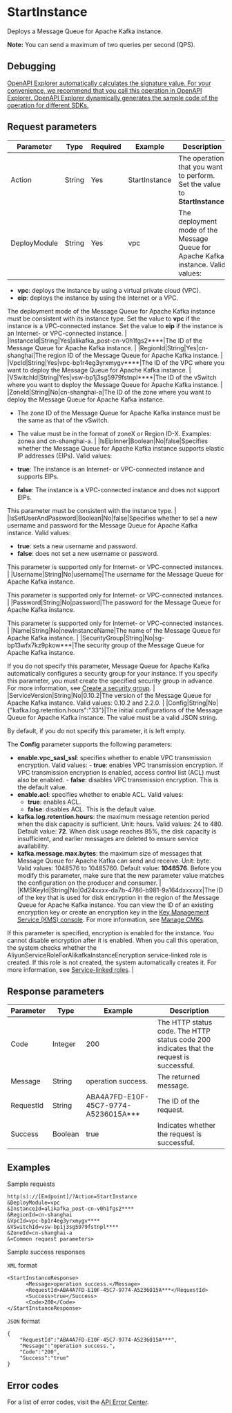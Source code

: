 # StartInstance

Deploys a Message Queue for Apache Kafka instance.

**Note:** You can send a maximum of two queries per second \(QPS\).

## Debugging

[OpenAPI Explorer automatically calculates the signature value. For your convenience, we recommend that you call this operation in OpenAPI Explorer. OpenAPI Explorer dynamically generates the sample code of the operation for different SDKs.](https://api.aliyun.com/#product=alikafka&api=StartInstance&type=RPC&version=2019-09-16)

## Request parameters

|Parameter|Type|Required|Example|Description|
|---------|----|--------|-------|-----------|
|Action|String|Yes|StartInstance|The operation that you want to perform. Set the value to **StartInstance**. |
|DeployModule|String|Yes|vpc|The deployment mode of the Message Queue for Apache Kafka instance. Valid values:

 -   **vpc**: deploys the instance by using a virtual private cloud \(VPC\).
-   **eip**: deploys the instance by using the Internet or a VPC.

 The deployment mode of the Message Queue for Apache Kafka instance must be consistent with its instance type. Set the value to **vpc** if the instance is a VPC-connected instance. Set the value to **eip** if the instance is an Internet- or VPC-connected instance. |
|InstanceId|String|Yes|alikafka\_post-cn-v0h1fgs2\*\*\*\*|The ID of the Message Queue for Apache Kafka instance. |
|RegionId|String|Yes|cn-shanghai|The region ID of the Message Queue for Apache Kafka instance. |
|VpcId|String|Yes|vpc-bp1r4eg3yrxmygv\*\*\*\*|The ID of the VPC where you want to deploy the Message Queue for Apache Kafka instance. |
|VSwitchId|String|Yes|vsw-bp1j3sg5979fstnpl\*\*\*\*|The ID of the vSwitch where you want to deploy the Message Queue for Apache Kafka instance. |
|ZoneId|String|No|cn-shanghai-a|The ID of the zone where you want to deploy the Message Queue for Apache Kafka instance.

 -   The zone ID of the Message Queue for Apache Kafka instance must be the same as that of the vSwitch.
-   The value must be in the format of zoneX or Region ID-X. Examples: zonea and cn-shanghai-a. |
|IsEipInner|Boolean|No|false|Specifies whether the Message Queue for Apache Kafka instance supports elastic IP addresses \(EIPs\). Valid values:

 -   **true**: The instance is an Internet- or VPC-connected instance and supports EIPs.
-   **false**: The instance is a VPC-connected instance and does not support EIPs.

 This parameter must be consistent with the instance type. |
|IsSetUserAndPassword|Boolean|No|false|Specifies whether to set a new username and password for the Message Queue for Apache Kafka instance. Valid values:

 -   **true**: sets a new username and password.
-   **false**: does not set a new username or password.

 This parameter is supported only for Internet- or VPC-connected instances. |
|Username|String|No|username|The username for the Message Queue for Apache Kafka instance.

 This parameter is supported only for Internet- or VPC-connected instances. |
|Password|String|No|password|The password for the Message Queue for Apache Kafka instance.

 This parameter is supported only for Internet- or VPC-connected instances. |
|Name|String|No|newInstanceName|The name of the Message Queue for Apache Kafka instance. |
|SecurityGroup|String|No|sg-bp13wfx7kz9pkow\*\*\*|The security group of the Message Queue for Apache Kafka instance.

 If you do not specify this parameter, Message Queue for Apache Kafka automatically configures a security group for your instance. If you specify this parameter, you must create the specified security group in advance. For more information, see [Create a security group](~~25468~~). |
|ServiceVersion|String|No|0.10.2|The version of the Message Queue for Apache Kafka instance. Valid values: 0.10.2 and 2.2.0. |
|Config|String|No|\{"kafka.log.retention.hours":"33"\}|The initial configurations of the Message Queue for Apache Kafka instance. The value must be a valid JSON string.

 By default, if you do not specify this parameter, it is left empty.

 The **Config** parameter supports the following parameters:

 -   **enable.vpc\_sasl\_ssl**: specifies whether to enable VPC transmission encryption. Valid values:
    -   **true**: enables VPC transmission encryption. If VPC transmission encryption is enabled, access control list \(ACL\) must also be enabled.
    -   **false**: disables VPC transmission encryption. This is the default value.
-   **enable.acl**: specifies whether to enable ACL. Valid values:
    -   **true**: enables ACL.
    -   **false**: disables ACL. This is the default value.
-   **kafka.log.retention.hours**: the maximum message retention period when the disk capacity is sufficient. Unit: hours. Valid values: 24 to 480. Default value: **72**. When disk usage reaches 85%, the disk capacity is insufficient, and earlier messages are deleted to ensure service availability.
-   **kafka.message.max.bytes**: the maximum size of messages that Message Queue for Apache Kafka can send and receive. Unit: byte. Valid values: 1048576 to 10485760. Default value: **1048576**. Before you modify this parameter, make sure that the new parameter value matches the configuration on the producer and consumer. |
|KMSKeyId|String|No|0d24xxxx-da7b-4786-b981-9a164dxxxxxx|The ID of the key that is used for disk encryption in the region of the Message Queue for Apache Kafka instance. You can view the ID of an existing encryption key or create an encryption key in the [Key Management Service \(KMS\) console](https://kms.console.aliyun.com/?spm=a2c4g.11186623.2.5.336745b8hfiU21). For more information, see [Manage CMKs](~~108805~~).

 If this parameter is specified, encryption is enabled for the instance. You cannot disable encryption after it is enabled. When you call this operation, the system checks whether the AliyunServiceRoleForAlikafkaInstanceEncryption service-linked role is created. If this role is not created, the system automatically creates it. For more information, see [Service-linked roles](~~190460~~). |

## Response parameters

|Parameter|Type|Example|Description|
|---------|----|-------|-----------|
|Code|Integer|200|The HTTP status code. The HTTP status code 200 indicates that the request is successful. |
|Message|String|operation success.|The returned message. |
|RequestId|String|ABA4A7FD-E10F-45C7-9774-A5236015A\*\*\*|The ID of the request. |
|Success|Boolean|true|Indicates whether the request is successful. |

## Examples

Sample requests

```
http(s)://[Endpoint]/?Action=StartInstance
&DeployModule=vpc
&InstanceId=alikafka_post-cn-v0h1fgs2****
&RegionId=cn-shanghai
&VpcId=vpc-bp1r4eg3yrxmygv****
&VSwitchId=vsw-bp1j3sg5979fstnpl****
&ZoneId=cn-shanghai-a
&<Common request parameters>
```

Sample success responses

`XML` format

```
<StartInstanceResponse>
      <Message>operation success.</Message>
      <RequestId>ABA4A7FD-E10F-45C7-9774-A5236015A***</RequestId>
      <Success>true</Success>
      <Code>200</Code>
</StartInstanceResponse>
```

`JSON` format

```
{
    "RequestId":"ABA4A7FD-E10F-45C7-9774-A5236015A***",
    "Message":"operation success.",
    "Code":"200",
    "Success":"true"
}
```

## Error codes

For a list of error codes, visit the [API Error Center](https://error-center.alibabacloud.com/status/product/alikafka).

